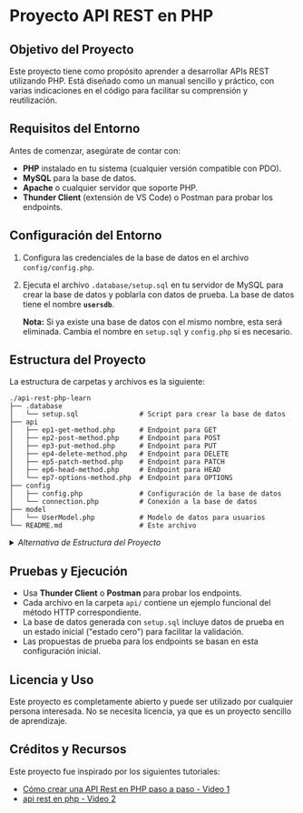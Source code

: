# Proyecto API REST en PHP


## Objetivo del Proyecto

Este proyecto tiene como propósito aprender a desarrollar APIs REST utilizando PHP. Está diseñado como un manual sencillo y práctico, con varias indicaciones en el código para facilitar su comprensión y reutilización.


## Requisitos del Entorno

Antes de comenzar, asegúrate de contar con:

- **PHP** instalado en tu sistema (cualquier versión compatible con PDO).
- **MySQL** para la base de datos.
- **Apache** o cualquier servidor que soporte PHP.
- **Thunder Client** (extensión de VS Code) o Postman para probar los endpoints.


## Configuración del Entorno

1. Configura las credenciales de la base de datos en el archivo `config/config.php`.
2. Ejecuta el archivo `.database/setup.sql` en tu servidor de MySQL para crear la base de datos y poblarla con datos de prueba. La base de datos tiene el nombre **`usersdb`**.
   
   **Nota:** Si ya existe una base de datos con el mismo nombre, esta será eliminada. Cambia el nombre en `setup.sql` y `config.php` si es necesario.


## Estructura del Proyecto

La estructura de carpetas y archivos es la siguiente:

```
./api-rest-php-learn
├── .database
│   └── setup.sql               # Script para crear la base de datos
├── api
│   ├── ep1-get-method.php      # Endpoint para GET
│   ├── ep2-post-method.php     # Endpoint para POST
│   ├── ep3-put-method.php      # Endpoint para PUT
│   ├── ep4-delete-method.php   # Endpoint para DELETE
│   ├── ep5-patch-method.php    # Endpoint para PATCH
│   ├── ep6-head-method.php     # Endpoint para HEAD
│   └── ep7-options-method.php  # Endpoint para OPTIONS
├── config
│   ├── config.php              # Configuración de la base de datos
│   └── connection.php          # Conexión a la base de datos
├── model
│   └── UserModel.php           # Modelo de datos para usuarios
└── README.md                   # Este archivo
```


<details>
<summary style="font-size: 14px;">
<i>Alternativa de Estructura del Proyecto</i>
</summary>

<br />
<p style="margin-bottom: 8px;">Otra propuesta para la estructura de la API REST:<p>

```
.
├── api-rest/
│   ├── create_client.php
│   ├── delete_client.php
│   ├── get_all_client.php
│   └── update_client.php
│
├── includes/
│   ├── Client.class.php
│   └── Database.class.php
│
└── sql/
    └── setup.sql
```
</details>

## Pruebas y Ejecución

- Usa **Thunder Client** o **Postman** para probar los endpoints.
- Cada archivo en la carpeta `api/` contiene un ejemplo funcional del método HTTP correspondiente.
- La base de datos generada con `setup.sql` incluye datos de prueba en un estado inicial ("estado cero") para facilitar la validación.
- Las propuestas de prueba para los endpoints se basan en esta configuración inicial.


## Licencia y Uso

Este proyecto es completamente abierto y puede ser utilizado por cualquier persona interesada. No se necesita licencia, ya que es un proyecto sencillo de aprendizaje.


## Créditos y Recursos

Este proyecto fue inspirado por los siguientes tutoriales:

- [Cómo crear una API Rest en PHP paso a paso - Video 1](https://youtu.be/QJfRtxxJ1TA)
- [api rest en php - Video 2](https://youtu.be/XcgSPDK_zzU)

